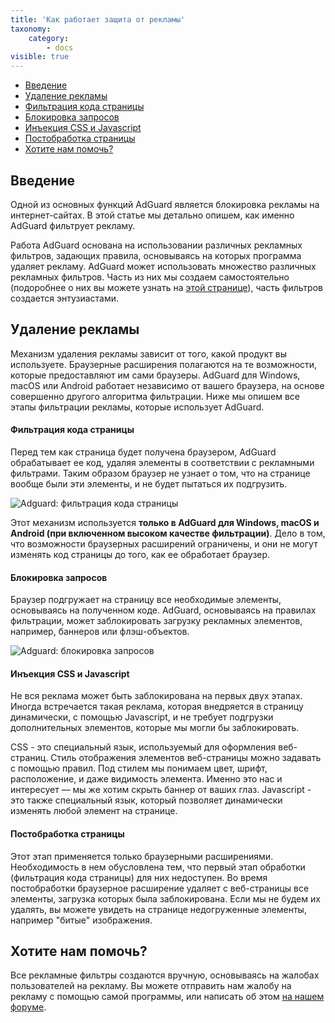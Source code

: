 ```yaml
---
title: 'Как работает защита от рекламы'
taxonomy:
    category:
        - docs
visible: true
---
```


*   [Введение](#introduction)
*   [Удаление рекламы](#filtering)
*   [Фильтрация кода страницы](#html)
*   [Блокировка запросов](#block)
*   [Инъекция CSS и Javascript](#inject)
*   [Постобработка страницы](#cosmetic)
*   [Хотите нам помочь?](#report)

<a name="introduction"></a>

## Введение

Одной из основных функций AdGuard является блокировка рекламы на интернет-сайтах. В этой статье мы детально опишем, как именно AdGuard фильтрует рекламу.

Работа AdGuard основана на использовании различных рекламных фильтров, задающих правила, основываясь на которых программа удаляет рекламу. AdGuard может использовать множество различных рекламных фильтров. Часть из них мы создаем самостоятельно (подоробнее о них вы можете узнать на [этой странице](http://testkb.adguard.com/ru/general/adguard-ad-filters)), часть фильтров создается энтузиастами.


<a name="filtering"></a>

## Удаление рекламы

Механизм удаления рекламы зависит от того, какой продукт вы используете. Браузерные расширения полагаются на те возможности, которые предоставляют им сами браузеры. AdGuard для Windows, macOS или Android работает независимо от вашего браузера, на основе совершенно другого алгоритма фильтрации. Ниже мы опишем все этапы фильтрации рекламы, которые использует AdGuard.



<a name="html"></a>

#### Фильтрация кода страницы

Перед тем как страница будет получена браузером, AdGuard обрабатывает ее код, удаляя элементы в соответствии с рекламными фильтрами. Таким образом браузер не узнает о том, что на странице вообще были эти элементы, и не будет пытаться их подгрузить.

![Adguard: фильтрация кода страницы](https://images.adguard.com/public/Adguard/Common/page_filtering.png)

Этот механизм используется **только в AdGuard для Windows, macOS и Android (при включенном высоком качестве фильтрации)**. Дело в том, что возможности браузерных расширений ограничены, и они не могут изменять код страницы до того, как ее обработает браузер.



<a name="block"></a>

#### Блокировка запросов

Браузер подгружает на страницу все необходимые элементы, основываясь на полученном коде. AdGuard, основываясь на правилах фильтрации, может заблокировать загрузку рекламных элементов, например, баннеров или флэш-объектов.

![Adguard: блокировка запросов](https://images.adguard.com/public/Adguard/Common/url_filtering.png)



<a name="inject"></a>

#### Инъекция CSS и Javascript

Не вся реклама может быть заблокирована на первых двух этапах. Иногда встречается такая реклама, которая внедряется в страницу динамически, с помощью Javascript, и не требует подгрузки дополнительных элементов, которые мы могли бы заблокировать.

CSS - это специальный язык, используемый для оформления веб-страниц. Стиль отображения элементов веб-страницы можно задавать с помощью правил. Под стилем мы понимаем цвет, шрифт, расположение, и даже видимость элемента. Именно это нас и интересует — мы же хотим скрыть баннер от ваших глаз. Javascript - это также специальный язык, который позволяет динамически изменять любой элемент на странице.



<a name="cosmetic"></a>

#### Постобработка страницы

Этот этап применяется только браузерными расширениями. Необходимость в нем обусловлена тем, что первый этап обработки (фильтрация кода страницы) для них недоступен. Во время постобработки браузерное расширение удаляет с веб-страницы все элементы, загрузка которых была заблокирована. Если мы не будем их удалять, вы можете увидеть на странице недогруженные элементы, например "битые" изображения.



<a name="report"></a>

## Хотите нам помочь?

Все рекламные фильтры создаются вручную, основываясь на жалобах пользователей на рекламу. Вы можете отправить нам жалобу на рекламу с помощью самой программы, или написать об этом [на нашем форуме](http://forum.adguard.com/forumdisplay.php?69-%D0%A4%D0%B8%D0%BB%D1%8C%D1%82%D1%80%D1%8B-Adguard).